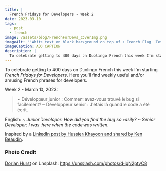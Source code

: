 ```yaml
---
title: |
  French Fridays for Developers - Week 2
date: 2023-03-10
tags:
  - post
  - french
image: /assets/blog/FrenchForDevs_CoverImg.png
imageAlt: "'White text on black background on top of a French Flag. Text says French for Devs! Funny and/or useful French quotes for developers. A New French for Devs Quote Every Friday! https://gingerkiwi.dev'"
imageCaption: ADD CAPTION
description: |
  To celebrate getting to 400 days on Duolingo French this week I'm starting French for Devs Fridays. Here you'll find  useful and/or amusing French phrases for developers. ~ Développeur junior : Comment avez-vous trouvé le bug si facilement? ~ Développeur senior : J'étais là quand le code a été écrit. Read the full post for the translation.
---
```


To celebrate getting to 400 days on Duolingo French this week I'm starting *French Fridays for Developers*. Here you'll find weekly useful and/or amusing French phrases for developers.

Week 2 - March 10, 2023:

>~ Développeur junior : Comment avez-vous trouvé le bug si facilement?
   ~ Développeur senior : J'étais là quand le code a été écrit.

English:  _~ Junior Developer: How did you find the bug so easily?
~ Senior Developer: I was there when the code was written._

Inspired by a [LinkedIn post by Hussien Khayoon and shared by Ken Beaudin](https://www.linkedin.com/posts/activity-7039350777810677762-oLgD?utm_source=share&utm_medium=member_desktop).

### Photo Credit

[Dorian Hurst](https://unsplash.com/@soyd) on Unsplash: https://unsplash.com/photos/d-igN2ptyC8
